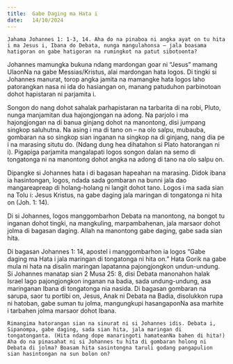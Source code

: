 ```yaml
---
title:  Gabe Daging ma Hata i
date:   14/10/2024
---
```


`Jahama Johannes 1: 1-3, 14. Aha do na pinaboa ni angka ayat on tu hita i ma Jesus i, Ibana do Debata, nunga mangulahonsa – jala boasama hatigoran on gabe hatigoran na rumingkot na patut sibotoonta?`

Johannes mamungka bukuna ndang mardongan goar ni “Jesus” mamang UlaonNa na gabe Messias/Kristus, alai mardongan hata logos. Di tingki si Johannes manurat, torop angka jamita na mamangke hata logos laho patorangkan nasa ni ida do hasiangan on, manang patuduhon parbinotoan dohot hapistaran ni parjamita i.

Songon do nang dohot sahalak parhapistaran na tarbarita di na robi, Pluto, nunga manjamitan dua hajongjongan na adong. Na parjolo i ma hajongjongan na di banua ginjang dohot na manontong, disi jumpang singkop saluhutna. Na asing i ma di tano on – na olo salpu, mubauba, gombaran na so singkop sian inganan na singkop na di ginjang, nang dia pe i na marasing situtu do. (Ndang dung hea dihatahon si Plato hatorangan ni i). Pigapiga parjamita mangalapati logos songon dalan na semo di tongatonga ni na manontong dohot angka na adong di tano na olo salpu on.

Dipangke si Johannes hata i di bagasan hapeahan na marasing. Didok ibana ia hasintongan, logos, ndada sada gombaran na bunni jala dao mangareapreap di holang-holang ni langit dohot tano. Logos i ma sada sian na Tolu i: Jesus Kristus, na gabe daging jala maringan di tongatonga ni hita on (Joh. 1: 14).

Di si Johannes, logos manggombarhon Debata na manontong, na bongot tu inganan dohot tingki, na mangkuling, marpambahenan, jala marsaor dohot jolma di bagasan daging. Allah na manontong gabe daging, gabe sada sian hita.

Di bagasan Johannes 1: 14, apostel i manggombarhon ia logos “Gabe daging ma Hata i jala maringan di tongatonga ni hita on.” Hata Gorik na gabe mula ni hata na disalin maringan lapatanna pajongjongkon undun-undung. Si Johannes manatap sian 2 Musa 25: 8, disi Debata manonahon halak Israel lago pajongjongkon inganan na badia, sada undung-undung, asa maringanan Ibana di tongatonga nia nasida. Di bagasan gombaran na sarupa, saor tu portibi on, Jesus, Anak ni Debata na Badia, disolukkon rupa ni hatoban, gabe suman tu jolma, mangungkupi hasangaponNa asa marhite i tarbahen jolma marsaor dohot Ibana.

`Rimangima hatorangan sian na sinurat ni si Johannes idis. Debata i, Sipanompa, gabe daging, sada sian hita, jala maringan di tongatonganta. (Hita ndang dope manaringoti hamateanNa bahen di hita!) Aha do na pinasahat ni si Johannes tu hita di gombaran holong ni Debata di jolma? Boasam hita sasintongna taruli godang pangapulion sian hasintongan na sun bolon on?`